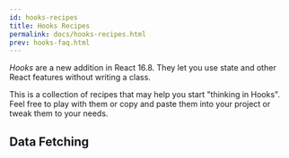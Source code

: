 ```yaml
---
id: hooks-recipes
title: Hooks Recipes
permalink: docs/hooks-recipes.html
prev: hooks-faq.html
---
```


*Hooks* are a new addition in React 16.8. They let you use state and other React features without writing a class.

This is a collection of recipes that may help you start "thinking in Hooks". Feel free to play with them or copy and paste them into your project or tweak them to your needs.

## Data Fetching
